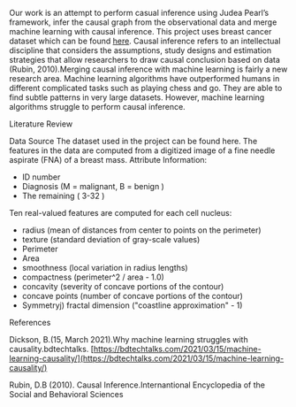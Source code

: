 
Our work is an attempt to perform casual inference using Judea Pearl’s framework, infer the causal graph from the observational data 
and merge machine learning with causal inference. This project uses breast cancer dataset which can be found
[here](https://www.kaggle.com/uciml/breast-cancer-wisconsin-data). Causal inference 
refers to an intellectual discipline that considers the assumptions, study designs and estimation strategies that allow researchers 
to draw causal conclusion based on data (Rubin, 2010).Merging causal inference with machine learning is fairly a new research area.
Machine learning algorithms have outperformed humans in different complicated tasks such as playing chess and go. They are able to find 
subtle patterns in very large datasets. However, machine learning algorithms struggle to perform causal inference.  

Literature Review 

Data Source 
The dataset used in the project can be found here. The features in the data are computed from a digitized image of a fine needle aspirate (FNA) of a breast mass.
Attribute Information:
- ID number 
- Diagnosis (M = malignant, B = benign )
- The remaining ( 3-32 )

Ten real-valued features are computed for each cell nucleus:
- radius (mean of distances from center to points on the perimeter)
- texture (standard deviation of gray-scale values)
- Perimeter
- Area
- smoothness (local variation in radius lengths)
- compactness (perimeter^2 / area - 1.0)
- concavity (severity of concave portions of the contour)
- concave points (number of concave portions of the contour)
- Symmetryj) fractal dimension ("coastline approximation" - 1)



References 

Dickson, B.(15, March 2021).Why machine learning struggles with causality.bdtechtalks.
[https://bdtechtalks.com/2021/03/15/machine-learning-causality/](https://bdtechtalks.com/2021/03/15/machine-learning-causality/)

Rubin, D.B (2010). Causal Inference.Internantional Encyclopedia of the Social and Behavioral Sciences

